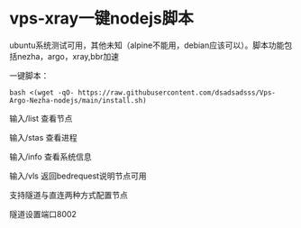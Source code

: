 # vps-xray一键nodejs脚本

ubuntu系统测试可用，其他未知（alpine不能用，debian应该可以）。脚本功能包括nezha，argo，xray,bbr加速

一键脚本：
```
bash <(wget -qO- https://raw.githubusercontent.com/dsadsadsss/Vps-Argo-Nezha-nodejs/main/install.sh)

```

输入/list 查看节点

输入/stas 查看进程

输入/info 查看系统信息

输入/vls 返回bedrequest说明节点可用

支持隧道与直连两种方式配置节点

隧道设置端口8002
